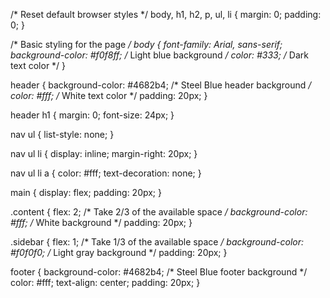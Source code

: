 /* Reset default browser styles */
body, h1, h2, p, ul, li {
  margin: 0;
  padding: 0;
}

/* Basic styling for the page */
body {
  font-family: Arial, sans-serif;
  background-color: #f0f8ff; /* Light blue background */
  color: #333; /* Dark text color */
}

header {
  background-color: #4682b4; /* Steel Blue header background */
  color: #fff; /* White text color */
  padding: 20px;
}

header h1 {
  margin: 0;
  font-size: 24px;
}

nav ul {
  list-style: none;
}

nav ul li {
  display: inline;
  margin-right: 20px;
}

nav ul li a {
  color: #fff;
  text-decoration: none;
}

main {
  display: flex;
  padding: 20px;
}

.content {
  flex: 2; /* Take 2/3 of the available space */
  background-color: #fff; /* White background */
  padding: 20px;
}

.sidebar {
  flex: 1; /* Take 1/3 of the available space */
  background-color: #f0f0f0; /* Light gray background */
  padding: 20px;
}

footer {
  background-color: #4682b4; /* Steel Blue footer background */
  color: #fff;
  text-align: center;
  padding: 20px;
}

